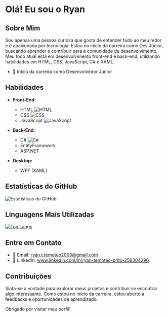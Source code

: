 # Olá! Eu sou o Ryan

## Sobre Mim

Sou apenas uma pessoa curiosa que gosta de entender tudo ao meu redor e é apaixonada por tecnologia. Estou no início da carreira como Dev Júnior, buscando aprender e contribuir para a comunidade de desenvolvimento. Meu foco atual está em desenvolvimento front-end e back-end, utilizando habilidades em HTML, CSS, JavaScript, C# e XAML.

- 💼 Início da carreira como Desenvolvedor Júnior

## Habilidades

- **Front-End:**
  - HTML ![HTML](https://upload.wikimedia.org/wikipedia/commons/thumb/6/61/HTML5_logo_and_wordmark.svg/64px-HTML5_logo_and_wordmark.svg.png)
  - CSS ![CSS](https://upload.wikimedia.org/wikipedia/commons/thumb/d/d5/CSS3_logo_and_wordmark.svg/64px-CSS3_logo_and_wordmark.svg.png)
  - JavaScript ![JavaScript](https://upload.wikimedia.org/wikipedia/commons/thumb/6/6a/JavaScript-logo.png/64px-JavaScript-logo.png)

- **Back-End:**
  - C# ![C#](https://upload.wikimedia.org/wikipedia/commons/thumb/7/7a/C_Sharp_logo.svg/64px-C_Sharp_logo.svg.png)
  - EntityFramework
  - ASP.NET

- **Desktop:**
  - WPF (XAML)

## Estatísticas do GitHub

![Estatísticas do GitHub](https://github-readme-stats.vercel.app/api?username=Ryan-Temoteo&show_icons=true&count_private=true&hide=issues&theme=dark)

## Linguagens Mais Utilizadas

[![Top Langs](https://github-readme-stats.vercel.app/api/top-langs/?username=Ryan-Temoteo&layout=compact&theme=dark)](https://github.com/Ryan-Temoteo)

## Entre em Contato

- 📧 Email: ryan.t.temoteo2005@gmail.com
- 💼 LinkedIn: www.linkedin.com/in/ryan-temoteo-brito-258304296

## Contribuições

Sinta-se à vontade para explorar meus projetos e contribuir se encontrar algo interessante. Como estou no início da carreira, estou aberto a feedbacks e oportunidades de aprendizado.

Obrigado por visitar meu perfil!
